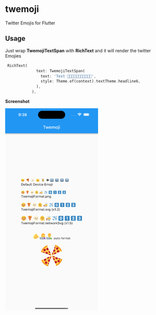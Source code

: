 # twemoji

Twitter Emojis for Flutter

## Usage

Just wrap **TwemojiTextSpan** with **RichText** and it will render the twitter Emojies
```dart
 RichText(
              text: TwemojiTextSpan(
                text: 'Text 🍕🍔🌭🍿🧂🥓🥨🥐🍞🥞🥞',
                style: Theme.of(context).textTheme.headline6,
              ),
            ),
```


**Screenshot**


<img width="300px" alt="Demo" src="art/1.png"/>  
